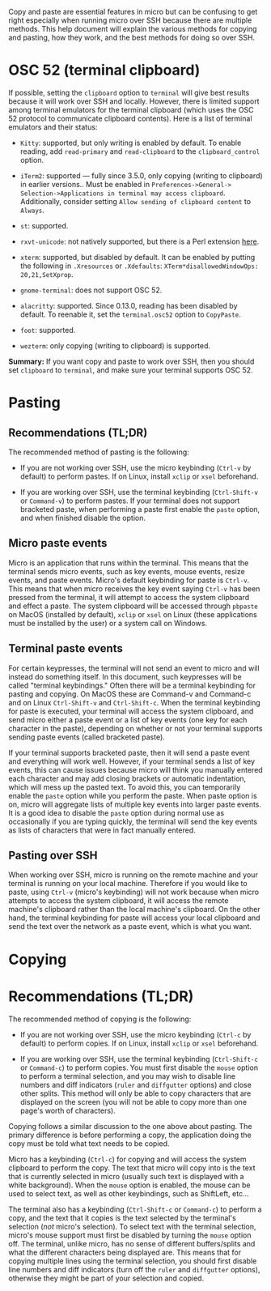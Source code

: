 Copy and paste are essential features in micro but can be
confusing to get right especially when running micro over SSH
because there are multiple methods. This help document will explain
the various methods for copying and pasting, how they work,
and the best methods for doing so over SSH.

# OSC 52 (terminal clipboard)

If possible, setting the `clipboard` option to `terminal` will give
best results because it will work over SSH and locally. However, there
is limited support among terminal emulators for the terminal clipboard
(which uses the OSC 52 protocol to communicate clipboard contents).
Here is a list of terminal emulators and their status:

* `Kitty`: supported, but only writing is enabled by default. To enable
   reading, add `read-primary` and `read-clipboard` to the
   `clipboard_control` option.

* `iTerm2`: supported — fully since 3.5.0, only copying (writing to
   clipboard) in earlier versions.. Must be enabled in
   `Preferences->General-> Selection->Applications in terminal may access clipboard`.
   Additionally, consider setting `Allow sending of clipboard content` to `Always`.

* `st`: supported.

* `rxvt-unicode`: not natively supported, but there is a Perl extension
   [here](http://anti.teamidiot.de/static/nei/*/Code/urxvt/).

* `xterm`: supported, but disabled by default. It can be enabled by putting
   the following in `.Xresources` or `.Xdefaults`:
   `XTerm*disallowedWindowOps: 20,21,SetXprop`.

* `gnome-terminal`: does not support OSC 52.

* `alacritty`: supported. Since 0.13.0, reading has been disabled by default.
   To reenable it, set the `terminal.osc52` option to `CopyPaste`.

* `foot`: supported.

* `wezterm`: only copying (writing to clipboard) is supported.


**Summary:** If you want copy and paste to work over SSH, then you
should set `clipboard` to `terminal`, and make sure your terminal
supports OSC 52.

# Pasting

## Recommendations (TL;DR)

The recommended method of pasting is the following:

* If you are not working over SSH, use the micro keybinding (`Ctrl-v`
  by default) to perform pastes. If on Linux, install `xclip` or
  `xsel` beforehand.

* If you are working over SSH, use the terminal keybinding
  (`Ctrl-Shift-v` or `Command-v`) to perform pastes. If your terminal
  does not support bracketed paste, when performing a paste first
  enable the `paste` option, and when finished disable the option.

## Micro paste events

Micro is an application that runs within the terminal. This means
that the terminal sends micro events, such as key events, mouse
events, resize events, and paste events. Micro's default keybinding
for paste is `Ctrl-v`. This means that when micro receives the key
event saying `Ctrl-v` has been pressed from the terminal, it will
attempt to access the system clipboard and effect a paste. The
system clipboard will be accessed through `pbpaste` on MacOS
(installed by default), `xclip` or `xsel` on Linux (these
applications must be installed by the user) or a system call on
Windows.

## Terminal paste events

For certain keypresses, the terminal will not send an event to
micro and will instead do something itself. In this document,
such keypresses will be called "terminal keybindings." Often
there will be a terminal keybinding for pasting and copying. On
MacOS these are Command-v and Command-c and on Linux `Ctrl-Shift-v`
and `Ctrl-Shift-c`. When the terminal keybinding for paste is
executed, your terminal will access the system clipboard, and send
micro either a paste event or a list of key events (one key for each
character in the paste), depending on whether or not your terminal
supports sending paste events (called bracketed paste).

If your terminal supports bracketed paste, then it will send a paste
event and everything will work well. However, if your terminal
sends a list of key events, this can cause issues because micro
will think you manually entered each character and may add closing
brackets or automatic indentation, which will mess up the pasted
text. To avoid this, you can temporarily enable the `paste` option
while you perform the paste. When paste option is on, micro will
aggregate lists of multiple key events into larger paste events.
It is a good idea to disable the `paste` option during normal use
as occasionally if you are typing quickly, the terminal will send
the key events as lists of characters that were in fact manually
entered.

## Pasting over SSH

When working over SSH, micro is running on the remote machine and
your terminal is running on your local machine. Therefore if you
would like to paste, using `Ctrl-v` (micro's keybinding) will not
work because when micro attempts to access the system clipboard,
it will access the remote machine's clipboard rather than the local
machine's clipboard. On the other hand, the terminal keybinding
for paste will access your local clipboard and send the text over
the network as a paste event, which is what you want.

# Copying

# Recommendations (TL;DR)

The recommended method of copying is the following:

* If you are not working over SSH, use the micro keybinding (`Ctrl-c` by
  default) to perform copies. If on Linux, install `xclip` or `xsel`
  beforehand.

* If you are working over SSH, use the terminal keybinding
  (`Ctrl-Shift-c` or `Command-c`) to perform copies. You must first disable
  the `mouse` option to perform a terminal selection, and you may wish
  to disable line numbers and diff indicators (`ruler` and `diffgutter`
  options) and close other splits. This method will only be able to copy
  characters that are displayed on the screen (you will not be able to
  copy more than one page's worth of characters).

Copying follows a similar discussion to the one above about pasting.
The primary difference is before performing a copy, the application
doing the copy must be told what text needs to be copied.

Micro has a keybinding (`Ctrl-c`) for copying and will access the system
clipboard to perform the copy. The text that micro will copy into is
the text that is currently selected in micro (usually such text is
displayed with a white background). When the `mouse` option is enabled,
the mouse can be used to select text, as well as other keybindings,
such as ShiftLeft, etc...

The terminal also has a keybinding (`Ctrl-Shift-c` or `Command-c`) to perform
a copy, and the text that it copies is the text selected by the terminal's
selection (*not* micro's selection). To select text with the terminal
selection, micro's mouse support must first be disabled by turning the
`mouse` option off. The terminal, unlike micro, has no sense of different
buffers/splits and what the different characters being displayed are. This
means that for copying multiple lines using the terminal selection, you
should first disable line numbers and diff indicators (turn off the `ruler`
and `diffgutter` options), otherwise they might be part of your selection
and copied.
